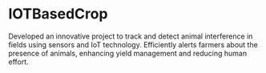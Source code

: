 # IOTBasedCrop
Developed an innovative project to track and detect animal interference in fields using sensors and IoT technology. Efficiently alerts farmers about the presence of animals, enhancing yield management and reducing human effort. 
